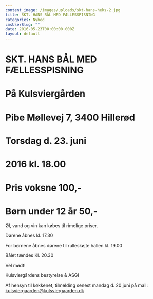 ```yaml
---
content_image: /images/uploads/skt-hans-heks-2.jpg
title: SKT. HANS BÅL MED FÆLLESSPISNING
categories: Nyhed
cmsUserSlug: ""
date: 2016-05-23T00:00:00.000Z
layout: default
---
```


# SKT. HANS BÅL MED FÆLLESSPISNING 



# **På Kulsviergården**

#  **Pibe Møllevej 7, 3400 Hillerød** 

# **Torsdag d. 23. juni**

# **2016 kl. 18.00**

# **Pris voksne 100,-**

# **Børn under 12 år 50,-**


Øl, vand og vin kan købes til
rimelige priser.


Dørene åbnes kl. 17.30

              
For børnene åbnes dørene til rulleskøjte hallen kl. 19.00


Bålet tændes Kl. 20.30 

Vel mødt!


Kulsviergårdens bestyrelse & ASGI

Af hensyn til køkkenet, tilmelding senest mandag d. 20
juni på mail: <a href="mailto:kulsviergaarden@kulsviergaarden.dk">kulsviergaarden@kulsviergaarden.dk

